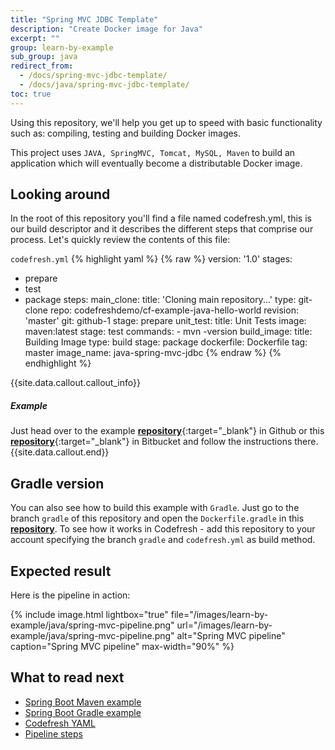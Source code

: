 ```yaml
---
title: "Spring MVC JDBC Template"
description: "Create Docker image for Java"
excerpt: ""
group: learn-by-example
sub_group: java
redirect_from:
  - /docs/spring-mvc-jdbc-template/
  - /docs/java/spring-mvc-jdbc-template/
toc: true
---
```

Using this repository, we'll help you get up to speed with basic functionality such as: compiling, testing and building Docker images.

This project uses `JAVA, SpringMVC, Tomcat, MySQL, Maven` to build an application which will eventually become a distributable Docker image.

## Looking around
In the root of this repository you'll find a file named codefresh.yml, this is our build descriptor and it describes the different steps that comprise our process. Let's quickly review the contents of this file:

  `codefresh.yml`
{% highlight yaml %}
{% raw %}
version: '1.0'
stages:
  - prepare
  - test
  - package
steps:
    main_clone:
      title: 'Cloning main repository...'
      type: git-clone
      repo: codefreshdemo/cf-example-java-hello-world
      revision: 'master'
      git: github-1
      stage: prepare
    unit_test:
      title: Unit Tests
      image: maven:latest
      stage: test
      commands:
        - mvn -version
    build_image:
      title: Building Image
      type: build
      stage: package
      dockerfile: Dockerfile
      tag: master
      image_name: java-spring-mvc-jdbc
{% endraw %}
{% endhighlight %}

{{site.data.callout.callout_info}}
##### Example

Just head over to the example [__repository__](https://github.com/codefreshdemo/cf-example-java-hello-world){:target="_blank"} in Github or this [__repository__](https://bitbucket.org/codefresh_io/cf-example-java-hello-world){:target="_blank"} in Bitbucket and follow the instructions there.
{{site.data.callout.end}}


## Gradle version

You can also see how to build this example with `Gradle`. 
Just go to the branch `gradle` of this repository and open the `Dockerfile.gradle` in this [__repository__](https://github.com/codefreshdemo/cf-example-java-hello-world/tree/gradle). 
To see how it works in Codefresh - add this repository to your account specifying the branch `gradle` and `codefresh.yml` as build method.


## Expected result

Here is the pipeline in action:


{% include image.html 
lightbox="true" 
file="/images/learn-by-example/java/spring-mvc-pipeline.png" 
url="/images/learn-by-example/java/spring-mvc-pipeline.png" 
alt="Spring MVC pipeline" 
caption="Spring MVC pipeline"
max-width="90%" 
%}


## What to read next

* [Spring Boot Maven example]({{site.baseurl}}/docs/learn-by-example/java/spring-boot-2/)
* [Spring Boot Gradle example]({{site.baseurl}}/docs/learn-by-example/java/gradle/)
* [Codefresh YAML]({{site.baseurl}}/docs/codefresh-yaml/what-is-the-codefresh-yaml/)
* [Pipeline steps]({{site.baseurl}}/docs/codefresh-yaml/steps/)


